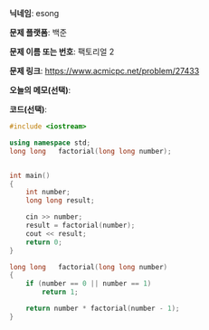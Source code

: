 **닉네임**: esong

**문제 플랫폼**: 백준

**문제 이름 또는 번호**: 팩토리얼 2

**문제 링크**: https://www.acmicpc.net/problem/27433

**오늘의 메모(선택)**:

**코드(선택)**:
```cpp
#include <iostream>

using namespace std;
long long	factorial(long long number);


int main()
{
	int number;
	long long result;

	cin >> number;
	result = factorial(number);
	cout << result;
	return 0;
}

long long	factorial(long long number)
{
	if (number == 0 || number == 1)
		return 1;

	return number * factorial(number - 1);
}

```